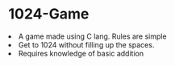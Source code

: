 # 1024-Game
<li>A game made using C lang. Rules are simple</li>
<li>Get to 1024 without filling up the spaces.</li> 
<li>Requires knowledge of basic addition</li>
